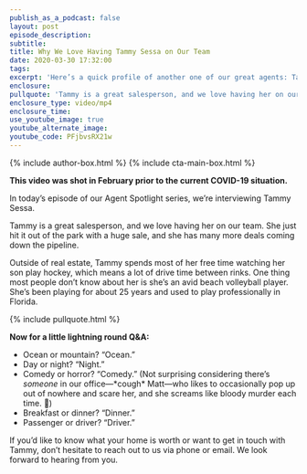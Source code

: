 ```yaml
---
publish_as_a_podcast: false
layout: post
episode_description:
subtitle:
title: Why We Love Having Tammy Sessa on Our Team
date: 2020-03-30 17:32:00
tags:
excerpt: 'Here’s a quick profile of another one of our great agents: Tammy Sessa.'
enclosure:
pullquote: 'Tammy is a great salesperson, and we love having her on our team.'
enclosure_type: video/mp4
enclosure_time:
use_youtube_image: true
youtube_alternate_image:
youtube_code: PFjbvsRX21w
---
```


{% include author-box.html %}
{% include cta-main-box.html %}

**This video was shot in February prior to the current COVID-19 situation.**

In today’s episode of our Agent Spotlight series, we’re interviewing Tammy Sessa.&nbsp;

Tammy is a great salesperson, and we love having her on our team. She just hit it out of the park with a huge sale, and she has many more deals coming down the pipeline.&nbsp;

Outside of real estate, Tammy spends most of her free time watching her son play hockey, which means a lot of drive time between rinks. One thing most people don’t know about her is she’s an avid beach volleyball player. She’s been playing for about 25 years and used to play professionally in Florida.&nbsp;

{% include pullquote.html %}

**Now for a little lightning round Q&A:**

* Ocean or mountain? “Ocean.”
* Day or night? “Night.”&nbsp;
* Comedy or horror? “Comedy.” (Not surprising considering there’s *someone* in our office—\*cough\* Matt—who likes to occasionally pop up out of nowhere and scare her, and she screams like bloody murder each time. 👻)
* Breakfast or dinner? “Dinner.”
* Passenger or driver? “Driver.”

If you’d like to know what your home is worth or want to get in touch with Tammy, don’t hesitate to reach out to us via phone or email. We look forward to hearing from you.&nbsp;